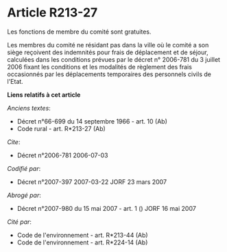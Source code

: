 # Article R213-27

Les fonctions de membre du comité sont gratuites.

Les membres du comité ne résidant pas dans la ville où le comité a son siège reçoivent des indemnités pour frais de
déplacement et de séjour, calculées dans les conditions prévues par le décret n° 2006-781 du 3 juillet 2006 fixant les
conditions et les modalités de règlement des frais occasionnés par les déplacements temporaires des personnels civils de
l'Etat.

**Liens relatifs à cet article**

_Anciens textes_:

  - Décret n°66-699 du 14 septembre 1966 - art. 10 (Ab)
  - Code rural - art. R*213-27 (Ab)

_Cite_:

  - Décret n°2006-781 2006-07-03

_Codifié par_:

  - Décret n°2007-397 2007-03-22 JORF 23 mars 2007

_Abrogé par_:

  - Décret n°2007-980 du 15 mai 2007 - art. 1 () JORF 16 mai 2007

_Cité par_:

  - Code de l'environnement - art. R*213-44 (Ab)
  - Code de l'environnement - art. R*224-14 (Ab)
